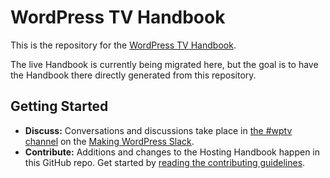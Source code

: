 # WordPress TV Handbook

This is the repository for the [WordPress TV Handbook](https://make.wordpress.org/tv/handbook/).

The live Handbook is currently being migrated here, but the goal is to have the Handbook there directly generated from this repository.

## Getting Started

- **Discuss:** Conversations and discussions take place in [the #wptv channel](https://wordpress.slack.com/archives/wptv/) on the [Making WordPress Slack](https://make.wordpress.org/chat/).
- **Contribute:** Additions and changes to the Hosting Handbook happen in this GitHub repo. Get started by [reading the contributing guidelines](/CONTRIBUTING.md).
